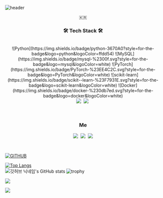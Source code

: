 ![header](https://capsule-render.vercel.app/api?type=waving&color=timeGradient&text=AI%20Engineer%20👋&animation=twinkling&fontSize=35&fontAlignY=40&fontAlign=70&height=250)
<p align="center">🇰🇷</p>
<h3 align="center">🛠 Tech Stack 🛠</h3>
<div align=center>
    <br>
    ![Python](https://img.shields.io/badge/python-3670A0?style=for-the-badge&logo=python&logoColor=ffdd54) 
    ![MySQL](https://img.shields.io/badge/mysql-%2300f.svg?style=for-the-badge&logo=mysql&logoColor=white) 
    ![PyTorch](https://img.shields.io/badge/PyTorch-%23EE4C2C.svg?style=for-the-badge&logo=PyTorch&logoColor=white) 
    ![scikit-learn](https://img.shields.io/badge/scikit--learn-%23F7931E.svg?style=for-the-badge&logo=scikit-learn&logoColor=white) 
    ![Docker](https://img.shields.io/badge/docker-%230db7ed.svg?style=for-the-badge&logo=docker&logoColor=white)
    <br>
    <img src="https://img.shields.io/badge/-Machine Learning-blue"/>&nbsp;
    <img src="https://img.shields.io/badge/-Deep Learning-yellowgreen"/>&nbsp;
    <br><br>
</div>

<br>
<h3 align="center"> Me </h3>
<p align="center">
  <a href="https://velog.io/@woo0_hooo"><img src="https://img.shields.io/badge/Tech%20Blog-11B48A?style=flat-square&logo=Vimeo&logoColor=white&link=https://velog.io/@woo0_hooo"/></a>&nbsp
  <a href="https://www.instagram.com/woo0_hooo/"><img src="https://img.shields.io/badge/Instagram-E4405F?style=flat-square&logo=Instagram&logoColor=white&link=https://www.instagram.com/woo0_hooo/"/></a>&nbsp
  <a href="mailto:viliketh1s98@naver.com"><img src="https://img.shields.io/badge/Gmail-d14836?style=flat-square&logo=Gmail&logoColor=white&link=viliketh1s98@naver.com"/></a>
</p>
<br>


[![GITHUB](https://hits.seeyoufarm.com/api/count/incr/badge.svg?url=https%3A%2F%2Fgithub.com%2Fjiholee0&count_bg=%23F29494&title_bg=%232F2E2E&icon=github.svg&icon_color=%23FFFFFF&title=GITHUB&edge_flat=false)](https://github.com/HyunJunLEE-Hub)

[![Top Langs](https://github-readme-stats.vercel.app/api/top-langs/?username=HyunJunLEE-Hub&theme=radical&layout=compact&)](https://github.com/HyunJunLEE-Hub/github-readme-stats)  
![깃허브 닉네임's GitHub stats](https://github-readme-stats.vercel.app/api?username=HyunJunLEE-Hub&theme=radical&show_icons=true)
![trophy](https://github-profile-trophy.vercel.app/?username=HyunJunLEE-Hub&theme=radical)



 <a href="클릭시 이동할 링크" target="_blank"><img src="https://img.shields.io/badge/문자-색코드?style=flat-square&logo=이미지 이름&logoColor=white"/></a>
 
<img src="https://img.shields.io/badge/Java-007396?style=flat-square&logo=Java&logoColor=white"/>
